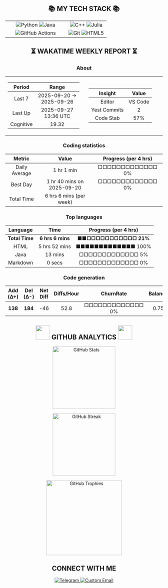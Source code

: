<div align="center">
<h2 align="center">📚 MY TECH STACK 📚</h2>

<table style="width: 100%; border: none;">
  <!-- Первая строка -->
  <tr>
    <td align="center" valign="middle" style="width: 60%">
      <img src="https://img.shields.io/badge/Python-3776AB?style=for-the-badge&logo=python&logoColor=white" alt="Python">
      <img src="https://img.shields.io/badge/java-ed8b00?style=for-the-badge&logo=springboot&logoColor=ffffff" alt="Java">
    </td>
    <td align="center" valign="middle" style="width: 60%">
      <img src="https://img.shields.io/badge/C++-FF55FA?style=for-the-badge&logo=c%2B%2B&logoColor=white" alt="C++">
      <img src="https://img.shields.io/badge/Julia-9929bd?style=for-the-badge&logo=Julia&logoColor=ffffff" alt="Julia">
    </td>
  </tr>
  <!-- Вторая строка -->
  <tr>
    <td align="center" valign="middle" style="width: 60%">
      <img src="https://img.shields.io/badge/GitHub_Actions-2088FF?style=for-the-badge&logo=github-actions&logoColor=white" alt="GitHub Actions">
    </td>
    <td align="center" valign="middle" style="width: 60%">
      <img src="https://img.shields.io/badge/Git-F05032?style=for-the-badge&logo=git&logoColor=white" alt="Git">
      <img src="https://img.shields.io/badge/HTML5-e34c30?style=for-the-badge&logo=html5&logoColor=ffffff" alt="HTML5">
    </td>
  </tr>
</table>
</div>

<!--START_SECTION:waka-->
<div align='center'>

## ⏳ WAKATIME WEEKLY REPORT ⏳

### About

<table><tr>
<td width="50%" style="padding-right: 15px;">

| Period | Range |
|:------:|:-----:|
| Last 7 | 2025-09-20 → 2025-09-26 |
| Last Up | 2025-09-27 13:36 UTC |
| Cognitive | 19.32 |
</td>
<td width="50%" style="padding-left: 15px;">

| Insight | Value |
|:-------:|:-----:|
| Editor | VS Code |
| Yest Commits | 2 |
| Code Stab | 57% |
</td>
</tr></table>

### Coding statistics

| Metric | Value | Progress (per 4 hrs) |
|:------:|:-----:|:--------:|
| Daily Average | 1 hr 1 min | □□□□□□□□□□□□□ 0% |
| Best Day | 1 hr 40 mins on 2025-09-20 | □□□□□□□□□□□□□ 0% |
| Total Time | 6 hrs 6 mins (per week) | |

### Top languages

| Language | Time | Progress (per 4 hrs) |
|:--------:|:----:|:-----:|
| **Total Time** | **6 hrs 6 mins** | **■■□□□□□□□□□□□ 21%** |
| HTML | 5 hrs 52 mins | ■■■■■■■■■■■■■ 100% |
| Java | 13 mins | □□□□□□□□□□□□□ 5% |
| Markdown | 0 secs | □□□□□□□□□□□□□ 0% |

### Code generation

| Add (Δ+) | Del (Δ-) | Net Diff | Diffs/Hour | ChurnRate | Balance |
|:---------:|:-----------:|:----------:|:-----------:|:--------:|:-------:|
| **138** | **184** | -46 | 52.8 | □□□□□□□□□□□□□ 0% | 0.75 |

</div>
<!--END_SECTION:waka-->

<div align="center">
  <h2 align="center">
    <img src="https://media.giphy.com/media/v1.Y2lkPWVjZjA1ZTQ3Ymp6ZHZzdm8xcTUxZDU4YnNuNXhoM2I4NnBqdm85NHN2cmhkYzdidCZlcD12MV9zdGlja2Vyc19yZWxhdGVkJmN0PXM/LPfKg9FjGEPKn5lcnZ/giphy.gif" width="45px"/>
    GITHUB ANALYTICS
    <img src="https://media.giphy.com/media/v1.Y2lkPWVjZjA1ZTQ3Ymp6ZHZzdm8xcTUxZDU4YnNuNXhoM2I4NnBqdm85NHN2cmhkYzdidCZlcD12MV9zdGlja2Vyc19yZWxhdGVkJmN0PXM/YMjgqsmn5131Y4tYY6/giphy.gif" width="45px"/>
</h2>

  <!-- GitHub Stats -->
  <img src="https://github-readme-stats-sigma-five.vercel.app/api?username=EgoruZz&show_icons=true&count_private=true&disable_animations=true" 
       height="200" 
       alt="GitHub Stats"
       style="display: block; margin: 10px auto;"/>

  <!-- Streak Stats -->
  <img src="https://streak-stats.demolab.com?user=EgoruZz" 
       height="200" 
       alt="GitHub Streak"
       style="display: block; margin: 10px auto;"/>

  <!-- Trophies -->
  <img src="https://github-profile-trophy.vercel.app/?username=EgoruZz&column=4&margin-w=15&margin-h=15" 
       height="240" 
       alt="GitHub Trophies"
       style="display: block; margin: 10px auto;"/>
</div>

<div align="center">
<h2 align="center">CONNECT WITH ME</h2>
</div>

<p align="center">
  <a href="https://t.me/gggggzks" target="_blank">
    <img src="https://img.shields.io/badge/Telegram-2CA5E0?style=for-the-badge&logo=telegram&logoColor=white" alt="Telegram">
  </a>
  <a href="mailto:egor.s.sergeev@mail.ru">
    <img src="https://img.shields.io/badge/My_Email-FF5733?style=for-the-badge" alt="Custom Email">
  </a>
</p>
